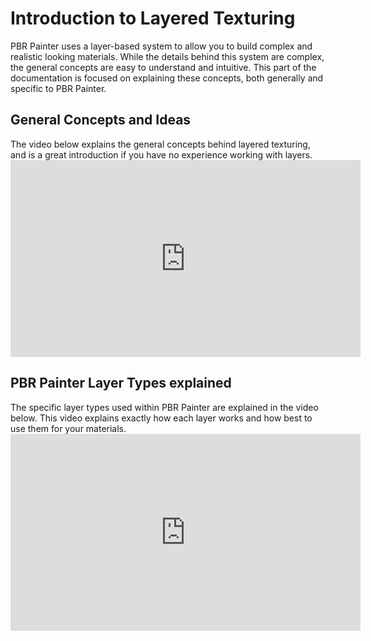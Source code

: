 # Introduction to Layered Texturing

PBR Painter uses a layer-based system to allow you to build complex and realistic looking materials. While the details behind this system are complex, the general
concepts are easy to understand and intuitive. This part of the documentation is focused on explaining these concepts, both generally and specific to PBR Painter.

## General Concepts and Ideas

<p>
The video below explains the general concepts behind layered texturing, and is a great introduction if you have no experience working with layers.
<iframe width="560" height="315" src="https://www.youtube.com/embed/3fmQITzS4Hk?si=QKCeV2xSWBnNh35V" title="YouTube video player" frameborder="0" allow="accelerometer; autoplay; clipboard-write; encrypted-media; gyroscope; picture-in-picture; web-share" referrerpolicy="strict-origin-when-cross-origin" allowfullscreen></iframe>
</p>

## PBR Painter Layer Types explained

<p> 
The specific layer types used within PBR Painter are explained in the video below. This video explains exactly how each layer works and how best to
use them for your materials.
<iframe width="560" height="315" src="https://www.youtube.com/embed/krhDbO6nSRU?si=ipNtODiB_JI_J7WG" title="YouTube video player" frameborder="0" allow="accelerometer; autoplay; clipboard-write; encrypted-media; gyroscope; picture-in-picture; web-share" referrerpolicy="strict-origin-when-cross-origin" allowfullscreen></iframe>
</p>